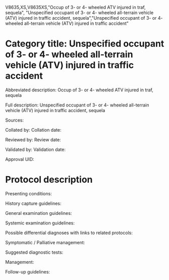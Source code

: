 V8635,XS,V8635XS,"Occup of 3- or 4- wheeled ATV injured in traf, sequela", "Unspecified occupant of 3- or 4- wheeled all-terrain vehicle (ATV) injured in traffic accident, sequela","Unspecified occupant of 3- or 4- wheeled all-terrain vehicle (ATV) injured in traffic accident"
# Category title: Unspecified occupant of 3- or 4- wheeled all-terrain vehicle (ATV) injured in traffic accident

Abbreviated description: Occup of 3- or 4- wheeled ATV injured in traf, sequela

Full description: Unspecified occupant of 3- or 4- wheeled all-terrain vehicle (ATV) injured in traffic accident, sequela

Sources:

Collated by:
Collation date:

Reviewed by:
Review date:

Validated by:
Validation date:

Approval UID:

# Protocol description

Presenting conditions:

History capture guidelines:

General examination guidelines:

Systemic examination guidelines:

Possible differential diagnoses with links to related protocols:

Symptomatic / Palliative management:

Suggested diagnostic tests:

Management:

Follow-up guidelines:
